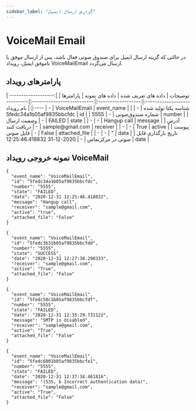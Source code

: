 ```yaml
---
sidebar_label: "گزارش ارسال ایمیل"
---
```


<head>
  <title> گزارش ارسال ایمیل | مستندات سیموتل</title>
</head>

# VoiceMail Email

در حالتی که گزینه ارسال ایمیل برای صندوق صوتی فعال باشد، پس از ارسال موفق یا ناموفق ایمیل، رویداد VoiceMailEmail ارسال می‌گردد.


## پارامترهای رویداد
<div class="custom-table">
|                 توضیحات                | داده های تعریف شده |       داده های نمونه       |    پارامترها  |
|:--------------------------------------:|:------------------:|:--------------------------:|:-------------:|
|                نام رویداد              |          -         |       VoiceMailEmail       |   event_name  |
|           شناسه یکتا تولید شده         |          -         |  5fedc34a1b05af9835bbcfdc  |       id      |
|             شماره صندوق‌صوتی            |          -         |            5555            |     number    |
|               وضعیت ارسال              |          -         |           FAILED           |     state     |
|                    -                   |          -         |         Hangup call        |    message    |
|             آدرس دریافت کنند           |          -         |      sample@gmail.com      |    receiver   |
|                    -                   |          -         |            True            |     active    |
|            پیوست فایل صوتی             |          -         |            False           | attached_file |
|                    -                   |          -         |              "             |      data     |
|   تاریخ بارگذاری فایل صوتی در مرکزتماس |          -         | 2020-12-31 12:25:46.418832 |      date     |
</div>

## نمونه خروجی رویداد VoiceMail


```shell
{
  "event_name": "VoiceMailEmail",
  "id": "5fedc34a1b05af9835bbcfdc",
  "number": "5555",
  "state": "FAILED",
  "date": "2020-12-31 12:25:46.418832",
  "message": "Hangup call",
  "receiver": "sample@gmail.com",
  "active": "true",
  "attached_file": "False"
}
```

```shell
{
  "event_name": "VoiceMailEmail",
  "id": "5fedc3b31b05af9835bbcfdd",
  "number": "5555",
  "state": "SUCCESS",
  "date": "2020-12-31 12:27:38.290333",
  "receiver": "sample@gmail.com",
  "active": "True",
  "attached_file": "False"
}
```


```shell
{
  "event_name": "VoiceMailEmail",
  "id": "5fedc58c1b05af9835bbcfdf",
  "number": "5555",
  "state": "FAILED",
  "date": "2020-12-31 12:35:29.731122",
  "message": "SMTP is disabled",
  "receiver": "sample@gmail.com",
  "active": "True",
  "attached_file": "False"
}
```


```shell
{
  "event_name": "VoiceMailEmail",
  "id": "5fedc6001b05af9835bbcfe1",
  "number": "5555",
  "state": "FAILED",
  "date": "2020-12-31 12:37:34.461816",
  "message": "(535, b Incorrect authentication data)",
  "receiver": "sample@gmail.com",
  "active": "True",
  "attached_file": "False"
}
```
